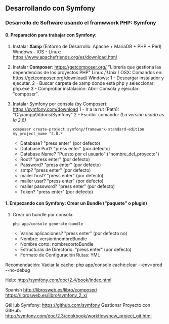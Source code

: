 ## Desarrollando con Symfony
### Desarrollo de Software usando el framwwork PHP: Symfony

#### 0. Preparación para trabajar con Symfony:

1. Instalar **Xamp** (Entorno de Desarrollo: Apache + MariaDB + PHP + Perl)
	Windows - IOS - Linux: https://www.apachefriends.org/es/download.html

2. Instalar **Composer**: https://getcomposer.org/
"Librería que gestiona las dependencias de los proyectos PHP"
Linux / Unix / OSX: Comandos en: https://getcomposer.org/download/
Windows:
    1 - Descargar instalador y ejecutar.
    2 - Buscar carpeta de xamp donde está php y seleccionar: php.exe
    3 - Comprobar instalación: Abrir Consola y ejecutar: "composer".

3. Instalar Symfony por consola (by Composer): https://symfony.com/download
    1 - Ir a la rut (Path): "C:\xampp\htdocs\Symfony"
    2 - Escribir comando: _(La versión usada es la 2.8)_
	~~~
	composer create-project symfony/framework-standard-edition my_project_name "2.8.*
	~~~
    - Database? "press enter" (por defecto)
	- Database Port? "press enter" (por defecto)
	- Database Name? "Puesto por el usuario" ("nombre_del_proyecto")
	- Root? "press enter" (por defecto)
	- Password? "press enter" (por defecto)
	- smtp? "press enter" (por defecto)
	- mailer host? "press enter" (por defecto)
	- mailer usar? "press enter" (por defecto)
	- mailer password? "press enter" (por defecto)
	- Token? "press enter" (por defecto)

#### 1. Empezando con Symfony: Crear un Bundle ("paquete" o plugin)
1. Crear un bundle por consola:
	~~~
	php app/console generate:bundle
	~~~
	- Varias aplicaciones? "press enter" (por defecto no)
	- Nombre: version\nombreBundle
	- Nombre corto: nombrecortoBundle
	- Estructuras de Directorio: "press enter" (por defecto)
	- Formato de Configuración Rutas: YML

Recomendación: Vaciar la cache: php app/console cache:clear --env=prod --no-debug


Help:
http://symfony.com/doc/2.4/book/index.html

Spanish
http://librosweb.es/libro/composer/
https://librosweb.es/libro/symfony_2_x/

GtiHub Symfony:
https://github.com/symfony
Gestionar Proyecto con GitHub: http://symfony.com/doc/2.3/cookbook/workflow/new_project_git.html
